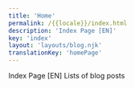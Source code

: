 ```yaml
---
title: 'Home'
permalink: /{{locale}}/index.html
description: 'Index Page [EN]'
key: 'index'
layout: 'layouts/blog.njk'
translationKey: 'homePage'
---
```


Index Page [EN]
Lists of blog posts

